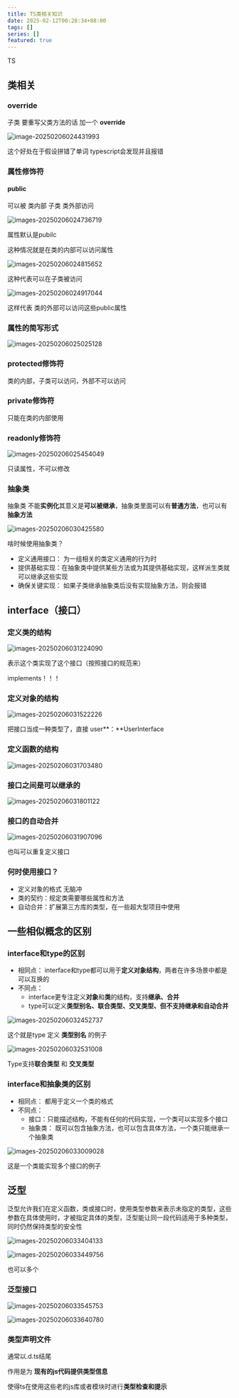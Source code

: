 ```yaml
---
title: TS类相关知识
date: 2025-02-12T00:28:34+08:00
tags: []
series: []
featured: true
---
```

TS
<!--more-->
## 类相关

### override

子类 要重写父类方法的话 加一个 **override**

![image-20250206024431993](/images-20250206024431993.png)

这个好处在于假设拼错了单词 typescript会发现并且报错



### 属性修饰符

#### public

可以被 类内部 子类 类外部访问

![images-20250206024736719](/images-20250206024736719.png)

属性默认是pubilc 

这种情况就是在类的内部可以访问属性

![images-20250206024815652](/images-20250206024815652.png)

这种代表可以在子类被访问

![images-20250206024917044](/images-20250206024917044.png)

这样代表 类的外部可以访问这些public属性



### 属性的简写形式

![images-20250206025025128](/images-20250206025025128.png)



### protected修饰符

类的内部，子类可以访问，外部不可以访问

### private修饰符

只能在类的内部使用

### readonly修饰符

![images-20250206025454049](/images-20250206025454049.png)

只读属性，不可以修改



### 抽象类

抽象类 不能**实例化**其意义是**可以被继承**，抽象类里面可以有**普通方法**，也可以有**抽象方法**

![images-20250206030425580](/images-20250206030425580.png)



啥时候使用抽象类？

- 定义通用接口： 为一组相关的类定义通用的行为时
- 提供基础实现：在抽象类中提供某些方法或为其提供基础实现，这样派生类就可以继承这些实现
- 确保关键实现： 如果子类继承抽象类后没有实现抽象方法，则会报错



## interface（接口）

### 定义类的结构

![images-20250206031224090](/images-20250206031224090.png)

表示这个类实现了这个接口（按照接口的规范来）

implements！！！



### 定义对象的结构

![images-20250206031522226](/images-20250206031522226.png)

把接口当成一种类型了，直接 user**：**UserInterface



### 定义函数的结构

![images-20250206031703480](/images-20250206031703480.png)

### 接口之间是可以继承的

  ![images-20250206031801122](/images-20250206031801122.png)



### 接口的自动合并

![images-20250206031907096](/images-20250206031907096.png)

也叫可以重复定义接口



### 何时使用接口？

- 定义对象的格式 无脑冲
- 类的契约：规定类需要哪些属性和方法
- 自动合并：扩展第三方库的类型，在一些超大型项目中使用



## 一些相似概念的区别

### interface和type的区别

- 相同点： interface和type都可以用于**定义对象结构**，两者在许多场景中都是可以互换的
- 不同点：
  - interface更专注定义**对象**和**类**的结构，支持**继承、合并**
  - type可以定义**类型别名、联合类型、交叉类型、但不支持继承和自动合并**

![images-20250206032452737](/images-20250206032452737.png)

这个就是type 定义 **类型别名** 的例子

![images-20250206032531008](/images-20250206032531008.png)

Type支持**联合类型** 和 **交叉类型**



### interface和抽象类的区别

- 相同点： 都用于定义一个类的格式
- 不同点： 
  - 接口：只能描述结构，不能有任何的代码实现，一个类可以实现多个接口
  - 抽象类： 既可以包含抽象方法，也可以包含具体方法，一个类只能继承一个抽象类

![images-20250206033009028](/images-20250206033009028.png)

这是一个类能实现多个接口的例子



## 泛型

泛型允许我们在定义函数，类或接口时，使用类型参数来表示未指定的类型，这些参数在具体使用时，才被指定具体的类型，泛型能让同一段代码适用于多种类型，同时仍然保持类型的安全性



![images-20250206033404133](/images-20250206033404133.png)

![images-20250206033449756](/images-20250206033449756.png)

也可以多个



### 泛型接口

![images-20250206033545753](/images-20250206033545753.png)

![images-20250206033640780](/images-20250206033640780.png)

### 类型声明文件

通常以.d.ts结尾

作用是为 **现有的js代码提供类型信息**

使得ts在使用这些老的js库或者模块时进行**类型检查和提示**
